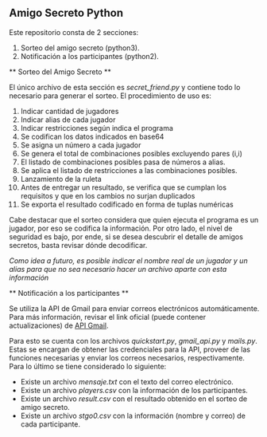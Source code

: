 ## Amigo Secreto Python

Este repositorio consta de 2 secciones:

1. Sorteo del amigo secreto (python3).
2. Notificación a los participantes (python2).

** Sorteo del Amigo Secreto **

El único archivo de esta sección es *secret_friend.py* y contiene todo lo necesario para generar el sorteo.
El procedimiento de uso es:

1. Indicar cantidad de jugadores
2. Indicar alias de cada jugador
3. Indicar restricciones según indica el programa
4. Se codifican los datos indicados en base64
5. Se asigna un número a cada jugador
6. Se genera el total de combinaciones posibles excluyendo pares (i,i)
7. El listado de combinaciones posibles pasa de números a alias.
8. Se aplica el listado de restricciones a las combinaciones posibles.
9. Lanzamiento de la ruleta
10. Antes de entregar un resultado, se verifica que se cumplan los requisitos y que en los cambios no surjan duplicados
11. Se exporta el resultado codificado en forma de tuplas numéricas

Cabe destacar que el sorteo considera que quien ejecuta el programa es un jugador, por eso se codifica la información.
Por otro lado, el nivel de seguridad es bajo, por ende, si se desea descubrir el detalle de amigos secretos, basta revisar dónde decodificar.

*Como idea a futuro, es posible indicar el nombre real de un jugador y un alias para que no sea necesario hacer un archivo aparte con esta información*

** Notificación a los participantes **

Se utiliza la API de Gmail para enviar correos electrónicos automáticamente. 
Para más información, revisar el link oficial (puede contener actualizaciones) de [API Gmail](https://developers.google.com/gmail/api).

Para esto se cuenta con los archivos *quickstart.py*, *gmail_api.py* y *mails.py*. Estas se encargan de obtener las credenciales para la API, proveer de las funciones necesarias y enviar los correos necesarios, respectivamente.
Para lo último se tiene considerado lo siguiente:

- Existe un archivo *mensaje.txt* con el texto del correo electrónico.
- Existe un archivo *players.csv* con la información de los participantes.
- Existe un archivo *result.csv* con el resultado obtenido en el sorteo de amigo secreto.
- Existe un archivo *stgo0.csv* con la información (nombre y correo) de cada participante.
